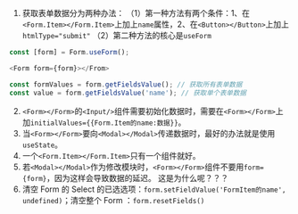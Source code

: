 1. 获取表单数据分为两种办法：
（1）第一种方法有两个条件：1、在`<Form.Item></Form.Item>`上加上`name`属性，2、在`<Button></Button>`上加上`htmlType="submit"`
（2）第二种方法的核心是`useForm`
```javascript
const [form] = Form.useForm();

<Form form={form}></From>

const formValues = form.getFieldsValue(); // 获取所有表单数据
const value = form.getFieldsValue('name'); // 获取单个表单数据
```

2. `<Form></Form>`的`<Input/>`组件需要初始化数据时，需要在`<Form></Form>`上加`initialValues={{Form.Item的name:数据}}`。
3. 当`<Form></Form>`要向`<Modal></Modal>`传递数据时，最好的办法就是使用`useState`。
4. 一个`<Form.Item></Form.Item>`只有一个组件就好。
5. 若`<Modal></Modal>`作为修改模块时，`<Form></Form>`组件不要用`form={form}`，因为这样会导致数据的延迟。
这是为什么呢？？？
6. 清空 Form 的 Select 的已选选项：`form.setFieldValue('FormItem的name', undefined)`；清空整个 Form ：`form.resetFields()`